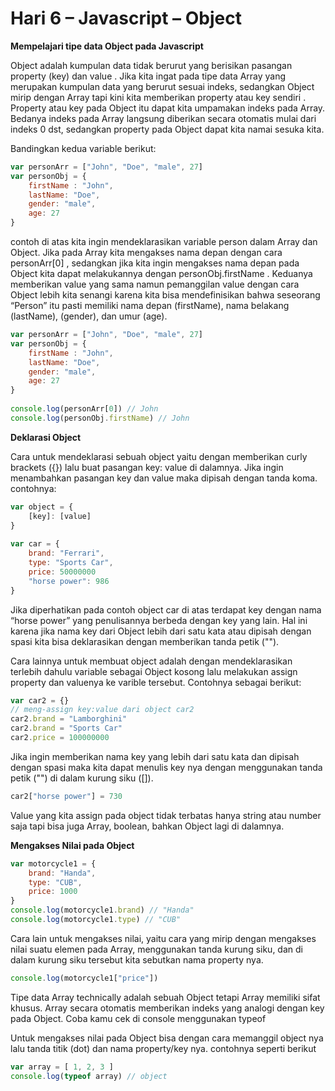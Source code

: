 # __Hari 6 – Javascript – Object__

**Mempelajari tipe data Object pada Javascript**

Object adalah kumpulan data tidak berurut yang berisikan pasangan property (key) dan value . Jika kita ingat pada tipe data Array yang merupakan kumpulan data yang berurut sesuai indeks, sedangkan Object mirip dengan Array tapi kini kita memberikan property atau key sendiri .
Property atau key pada Object itu dapat kita umpamakan indeks pada Array. Bedanya indeks pada Array langsung diberikan secara otomatis mulai dari indeks 0 dst, sedangkan property pada Object dapat kita namai sesuka kita.


Bandingkan kedua variable berikut:
```js
var personArr = ["John", "Doe", "male", 27]
var personObj = {
    firstName : "John",
    lastName: "Doe",
    gender: "male",
    age: 27
} 
```

contoh di atas kita ingin mendeklarasikan variable person dalam Array dan Object. Jika pada Array kita mengakses nama depan dengan cara personArr[0] , sedangkan jika kita ingin mengakses nama depan pada Object kita dapat melakukannya dengan personObj.firstName . Keduanya memberikan value yang sama namun pemanggilan value dengan cara Object lebih kita senangi karena kita bisa mendefinisikan bahwa seseorang “Person” itu pasti memiliki nama depan (firstName), nama belakang (lastName), (gender), dan umur (age).


```js
var personArr = ["John", "Doe", "male", 27]
var personObj = {
    firstName : "John",
    lastName: "Doe",
    gender: "male",
    age: 27
}
 
console.log(personArr[0]) // John
console.log(personObj.firstName) // John 
```

**Deklarasi Object**

Cara untuk mendeklarasi sebuah object yaitu dengan memberikan curly brackets ({}) lalu buat pasangan key: value di dalamnya. Jika ingin menambahkan pasangan key dan value maka dipisah dengan tanda koma. contohnya:

```js
var object = {
    [key]: [value]
}
 
var car = {
    brand: "Ferrari",
    type: "Sports Car",
    price: 50000000
    "horse power": 986
}
```
Jika diperhatikan pada contoh object car di atas terdapat key dengan nama “horse power” yang penulisannya berbeda dengan key yang lain. Hal ini karena jika nama key dari Object lebih dari satu kata atau dipisah dengan spasi kita bisa deklarasikan dengan memberikan tanda petik ("").

Cara lainnya untuk membuat object adalah dengan mendeklarasikan terlebih dahulu variable sebagai Object kosong lalu melakukan assign property dan valuenya ke varible tersebut. Contohnya sebagai berikut:

```js
var car2 = {}
// meng-assign key:value dari object car2
car2.brand = "Lamborghini"
car2.brand = "Sports Car"
car2.price = 100000000 
```

Jika ingin memberikan nama key yang lebih dari satu kata dan dipisah dengan spasi maka kita dapat menulis key nya dengan menggunakan tanda petik ("") di dalam kurung siku ([]).

```js
car2["horse power"] = 730 
```
Value yang kita assign pada object tidak terbatas hanya string atau number saja tapi bisa juga Array, boolean, bahkan Object lagi di dalamnya.


**Mengakses Nilai pada Object**

```js
var motorcycle1 = {    
    brand: "Handa",
    type: "CUB",
    price: 1000
}
console.log(motorcycle1.brand) // "Handa"
console.log(motorcycle1.type) // "CUB"
```

Cara lain untuk mengakses nilai, yaitu cara yang mirip dengan mengakses nilai suatu elemen pada Array, menggunakan tanda kurung siku, dan di dalam kurung siku tersebut kita sebutkan nama property nya.

```js
console.log(motorcycle1["price"])
```

Tipe data Array technically adalah sebuah Object tetapi Array memiliki sifat khusus. Array secara otomatis memberikan indeks yang analogi dengan key pada Object. Coba kamu cek di console menggunakan typeof

Untuk mengakses nilai pada Object bisa dengan cara memanggil object nya lalu tanda titik (dot) dan nama property/key nya. contohnya seperti berikut

```js
var array = [ 1, 2, 3 ] 
console.log(typeof array) // object
```



